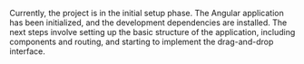 Currently, the project is in the initial setup phase. The Angular application has been initialized, and the development dependencies are installed. The next steps involve setting up the basic structure of the application, including components and routing, and starting to implement the drag-and-drop interface.
